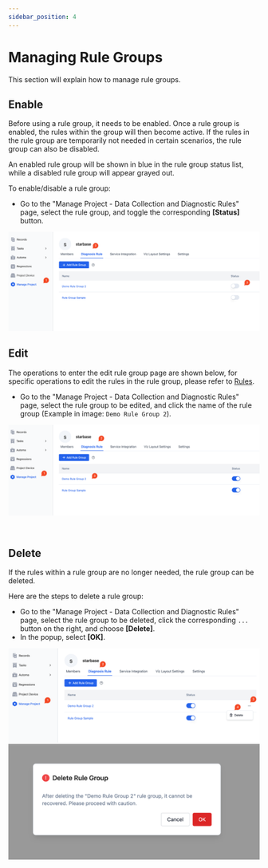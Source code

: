 ```yaml
---
sidebar_position: 4
---
```


# Managing Rule Groups

This section will explain how to manage rule groups.

## Enable

Before using a rule group, it needs to be enabled. Once a rule group is enabled, the rules within the group will then become active.
If the rules in the rule group are temporarily not needed in certain scenarios, the rule group can also be disabled.

An enabled rule group will be shown in blue in the rule group status list, while a disabled rule group will appear grayed out.

To enable/disable a rule group:

- Go to the "Manage Project - Data Collection and Diagnostic Rules" page, select the rule group, and toggle the corresponding **[Status]** button.

![pro-rule-manage-enable](../img/pro-rule-manage-enable.png)

## Edit

The operations to enter the edit rule group page are shown below, for specific operations to edit the rules in the rule group, please refer to [Rules](./3-add-rule.md#rules).

- Go to the "Manage Project - Data Collection and Diagnostic Rules" page, select the rule group to be edited, and click the name of the rule group (Example in image: `Demo Rule Group 2`).

![pro-rule-manage-edit](../img/pro-rule-manage-edit.png)

<br />

## Delete

If the rules within a rule group are no longer needed, the rule group can be deleted.

Here are the steps to delete a rule group:

- Go to the "Manage Project - Data Collection and Diagnostic Rules" page, select the rule group to be deleted, click the corresponding `...` button on the right, and choose **[Delete]**.
- In the popup, select **[OK]**.

![pro-rule-manage-delete](../img/pro-rule-manage-delete.png)
![pro-rule-manage-delete-2](../img/pro-rule-manage-delete-2.png)
